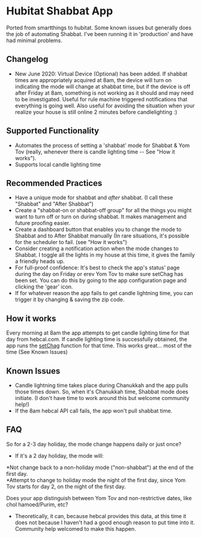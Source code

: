 # Hubitat Shabbat App

Ported from smartthings to hubitat. Some known issues but generally does the job of automating Shabbat. I've been running it in 'production' and have had minimal problems.

Changelog
--

* New June 2020: Virtual Device (Optional) has been added. If shabbat times are appropriately acquired at 8am, the device will turn on indicating the mode will change at shabbat time, but if the device is off after Friday at 8am, something is not working as it should and may need to be investigated.  Useful for rule machine triggered notifications that everything is going well. Also useful for avoiding the situation when your realize your house is still online 2 minutes before candlelighting :) 

Supported Functionality
--
* Automates the process of setting a 'shabbat' mode for Shabbat & Yom Tov (really, whenever there is candle lighting time -- See "How it works").
* Supports local candle lighting time 

Recommended Practices
--

* Have a unique mode for shabbat and  _after_ shabbat. (I call these "Shabbat" and "After Shabbat")
* Create a "shabbat-on or shabbat-off group" for all the things you might want to turn off or turn on during shabbat.  It makes management and future proofing easier.
* Create a dashboard button that enables you to change the mode to Shabbat and to After Shabbat manually (In rare situations, it's possible for the scheduler to fail. (see "How it works")
* Consider creating a notification action when the mode changes to Shabbat. I toggle all the lights in my house at this time, it gives the family a friendly heads up.
* For full-proof confidence: It's best to check the app's status' page during the day on Friday or erev Yom Tov to make sure setChag has been set. You can do this by going to the app configuration page and clicking the 'gear' icon. 
* If for whatever reason the app fails to get candle lightning time, you can trigger it by changing & saving the zip code.

How it works
--
Every morning at 8am the app attempts to get candle lighting time for that day from hebcal.com. If candle lighting time is successfully obtained, the app runs the [setChag](https://github.com/Dannyzen/hubitat_shabbat/blob/master/shabbat-and-holiday-modes.groovy#L139) function for that time. This works great... most of the time (See Known Issues)


Known Issues
--
* Candle lightning time takes place during Chanukkah and the app pulls those times down. So, when it's Chanukkah time, Shabbat mode does initiate. (I don't have time to work around this but welcome community help!)
* If the 8am hebcal API call fails, the app won't pull shabbat time. 

FAQ
--

So for a 2-3 day holiday, the mode change happens 
daily or just once?
* If it's a 2 day holiday, the mode will: 

*Not change back to a non-holiday mode ("non-shabbat") at the end of the first day.  
*Attempt to change to holiday mode the night of the first day, since Yom Tov starts for day 2, on the night of the first day.

Does your app distinguish between Yom Tov and non-restrictive dates, like chol hamoed/Purim, etc?
* Theoretically, it can, because hebcal provides this data, at this time it does not because I haven't had a good enough reason to put time into it. Community help welcomed to make this happen.
